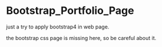 # Bootstrap_Portfolio_Page



just a try to apply bootstrap4 in web page.

the bootstrap css page is missing here, so be careful about it. 
